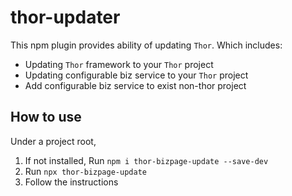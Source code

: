 # thor-updater

This npm plugin provides ability of updating `Thor`. Which includes:
* Updating `Thor` framework to your `Thor` project
* Updating configurable biz service to your `Thor` project
* Add configurable biz service to exist non-thor project

## How to use

Under a project root,

1. If not installed, Run `npm i thor-bizpage-update --save-dev`
2. Run `npx thor-bizpage-update`
3. Follow the instructions
